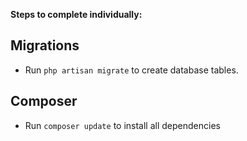 **Steps to complete individually:**

Migrations
-
-   Run `php artisan migrate` to create database tables.


Composer
-
-   Run `composer update` to install all dependencies
